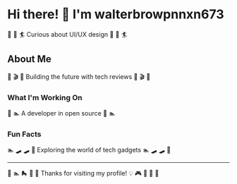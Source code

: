 # Hi there! 👋 I'm walterbrowpnnxn673

🥁 🏒 🏄 Curious about UI/UX design 🥁 🏒 🏄

## About Me
🏒 🎬 🎾 Building the future with tech reviews 🏒 🎬 🎾

### What I'm Working On
🎹 🏊 A developer in open source 🎹 🏊

### Fun Facts
🏊 🛹 🛹 🚴 Exploring the world of tech gadgets 🏊 🛹 🛹 🚴

---
🎰 🏊 🛼 🎪 🎽 Thanks for visiting my profile! 💡 🎮 🎯 🏸 🎾
